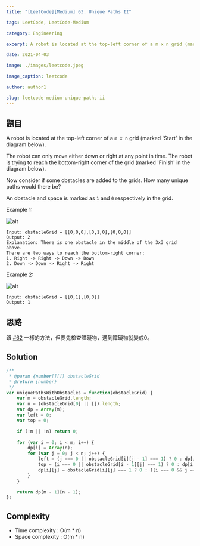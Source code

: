 ```yaml
---
title: "[LeetCode][Medium] 63. Unique Paths II"

tags: LeetCode, LeetCode-Medium

category: Engineering

excerpt: A robot is located at the top-left corner of a m x n grid (marked 'Start' in the diagram below).

date: 2021-04-03

image: ./images/leetcode.jpeg

image_caption: leetcode

author: author1

slug: leetcode-medium-unique-paths-ii
---
```


## 題目

A robot is located at the top-left corner of a `m x n` grid (marked 'Start' in the diagram below).

The robot can only move either down or right at any point in time. The robot is trying to reach the bottom-right corner of the grid (marked 'Finish' in the diagram below).

Now consider if some obstacles are added to the grids. How many unique paths would there be?

An obstacle and space is marked as `1` and `0` respectively in the grid.

Example 1:

![alt](https://assets.leetcode.com/uploads/2020/11/04/robot1.jpg)

```
Input: obstacleGrid = [[0,0,0],[0,1,0],[0,0,0]]
Output: 2
Explanation: There is one obstacle in the middle of the 3x3 grid above.
There are two ways to reach the bottom-right corner:
1. Right -> Right -> Down -> Down
2. Down -> Down -> Right -> Right
```

Example 2:

![alt](https://assets.leetcode.com/uploads/2020/11/04/robot2.jpg)

```
Input: obstacleGrid = [[0,1],[0,0]]
Output: 1
```

## 思路

跟 [#62](/blog/leet-code-medium-62-unique-paths/) 一樣的方法，但要先檢查障礙物，遇到障礙物就變成0。


## Solution
```javascript
/**
 * @param {number[][]} obstacleGrid
 * @return {number}
 */
var uniquePathsWithObstacles = function(obstacleGrid) {
    var m = obstacleGrid.length;
    var n = (obstacleGrid[0] || []).length;
    var dp = Array(m);
    var left = 0;
    var top = 0;

    if (!m || !n) return 0;
    
    for (var i = 0; i < m; i++) {
        dp[i] = Array(n);
        for (var j = 0; j < n; j++) {
            left = (j === 0 || obstacleGrid[i][j - 1] === 1) ? 0 : dp[i][j - 1];
            top = (i === 0 || obstacleGrid[i - 1][j] === 1) ? 0 : dp[i - 1][j];
            dp[i][j] = obstacleGrid[i][j] === 1 ? 0 : ((i === 0 && j === 0) ? 1 : (left + top));
        }
    }

    return dp[m - 1][n - 1];
};
```

## Complexity

- Time complexity : O(m * n)
- Space complexity : O(m * n)